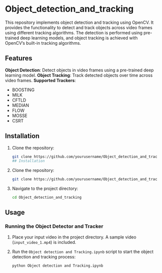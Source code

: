 # Object_detection_and_tracking
This repository implements object detection and tracking using OpenCV. It provides the functionality to detect and track objects across video frames using different tracking algorithms. The detection is performed using pre-trained deep learning models, and object tracking is achieved with OpenCV’s built-in tracking algorithms.
## Features
**Object Detection**: Detect objects in video frames using a pre-trained deep learning model.
**Object Tracking**: Track detected objects over time across video frames.
**Supported Trackers**:
- BOOSTING
- MILK
- CFTLD
- MEDIAN
- FLOW
- MOSSE
- CSRT
## Installation

1. Clone the repository:

   ```bash
   git clone https://github.com/yourusername/Object_detection_and_tracking.git
   ## Installation

1. Clone the repository:

   ```bash
   git clone https://github.com/yourusername/Object_detection_and_tracking.git
   ```

2. Navigate to the project directory:

   ```bash
   cd Object_detection_and_tracking
   ```

## Usage

### Running the Object Detector and Tracker

1. Place your input video in the project directory. A sample video (`input_video_1.mp4`) is included.
2. Run the `Object detection and Tracking.ipynb` script to start the object detection and tracking process:

   ```bash
   python Object detection and Tracking.ipynb
   ```
